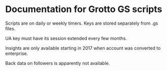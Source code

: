 # Documentation for Grotto GS scripts

Scripts are on daily or weekly timers. Keys are stored separately from .gs files.

UA key must have its session extended every few months.

Insights are only available starting in 2017 when account was converted to enterprise.

Back data on followers is apparently not available.
